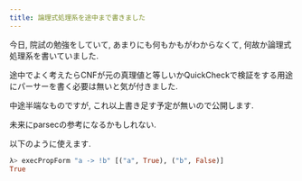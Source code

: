 ```yaml
---
title: 論理式処理系を途中まで書きました
---
```


今日,
院試の勉強をしていて,
あまりにも何もかもがわからなくて,
何故か論理式処理系を書いていました.

途中でよく考えたらCNFが元の真理値と等しいかQuickCheckで検証をする用途にパーサーを書く必要は無いと気が付きました.

中途半端なものですが,
これ以上書き足す予定が無いので公開します.

未来にparsecの参考になるかもしれない.

<script src="https://gist.github.com/ncaq/e387ffb82c5b080a78892ac3da81606c.js"></script>

以下のように使えます.

~~~hs
λ> execPropForm "a -> !b" [("a", True), ("b", False)]
True
~~~
